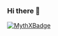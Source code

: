 ### Hi there 👋

[![MythXBadge](https://badgen.net/https/api.mythx.io/v1/projects/c4a3884d-9ed6-458b-90d1-8d0f461b9b6d/badge/data?cache=300&icon=https://raw.githubusercontent.com/ConsenSys/mythx-github-badge/main/logo_white.svg)](https://docs.mythx.io/dashboard/github-badges)
